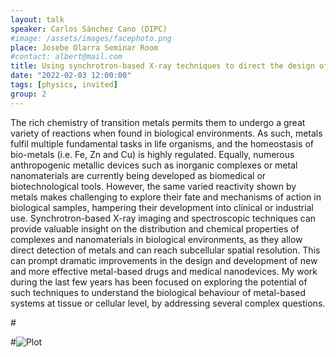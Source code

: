 ```yaml
---
layout: talk
speaker: Carlos Sánchez Cano (DIPC)
#image: /assets/images/facephoto.png
place: Josebe Olarra Seminar Room
#contact: albert@mail.com
title: Using synchrotron-based X-ray techniques to direct the design of improved metallic devices for biological applications
date: "2022-02-03 12:00:00"
tags: [physics, invited]
group: 2
---
```


The rich chemistry of transition metals permits them to undergo a great variety of reactions when found in biological environments. As such, metals fulfil multiple fundamental tasks in life organisms, and the homeostasis of bio-metals (i.e. Fe, Zn and Cu) is highly regulated. Equally, numerous anthropogenic metallic devices such as inorganic complexes or metal nanomaterials are currently being developed as biomedical or biotechnological tools. However, the same varied reactivity shown by metals makes challenging to explore their fate and mechanisms of action in biological samples, hampering their development into clinical or industrial use. 
Synchrotron-based X-ray imaging and spectroscopic techniques can provide valuable insight on the distribution and chemical properties of complexes and nanomaterials in biological environments, as they allow direct detection of metals and can reach subcellular spatial resolution. This can prompt dramatic improvements in the design and development of new and more effective metal-based drugs and medical nanodevices. 
My work during the last few years has been focused on exploring the potential of such techniques to understand the biological behaviour of metal-based systems at tissue or cellular level, by addressing several complex questions. 


#<!--more-->

#![Plot](https://upload.wikimedia.org/wikipedia/commons/9/9f/Integral_example.svg)
